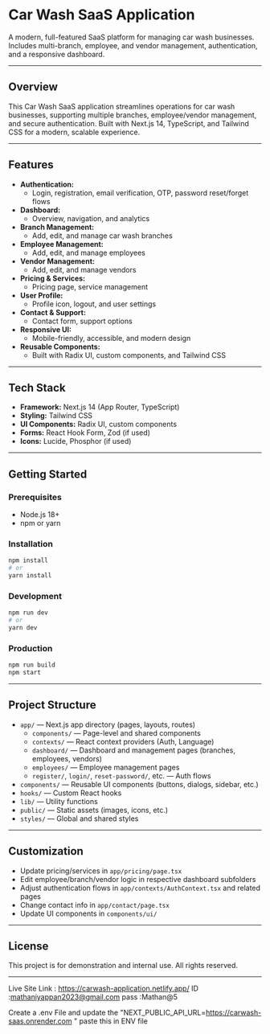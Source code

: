 # Car Wash SaaS Application

A modern, full-featured SaaS platform for managing car wash businesses. Includes multi-branch, employee, and vendor management, authentication, and a responsive dashboard.

---

## Overview

This Car Wash SaaS application streamlines operations for car wash businesses, supporting multiple branches, employee/vendor management, and secure authentication. Built with Next.js 14, TypeScript, and Tailwind CSS for a modern, scalable experience.

---

## Features

- **Authentication:**
  - Login, registration, email verification, OTP, password reset/forget flows
- **Dashboard:**
  - Overview, navigation, and analytics
- **Branch Management:**
  - Add, edit, and manage car wash branches
- **Employee Management:**
  - Add, edit, and manage employees
- **Vendor Management:**
  - Add, edit, and manage vendors
- **Pricing & Services:**
  - Pricing page, service management
- **User Profile:**
  - Profile icon, logout, and user settings
- **Contact & Support:**
  - Contact form, support options
- **Responsive UI:**
  - Mobile-friendly, accessible, and modern design
- **Reusable Components:**
  - Built with Radix UI, custom components, and Tailwind CSS

---

## Tech Stack

- **Framework:** Next.js 14 (App Router, TypeScript)
- **Styling:** Tailwind CSS
- **UI Components:** Radix UI, custom components
- **Forms:** React Hook Form, Zod (if used)
- **Icons:** Lucide, Phosphor (if used)

---

## Getting Started

### Prerequisites
- Node.js 18+
- npm or yarn

### Installation
```bash
npm install
# or
yarn install
```

### Development
```bash
npm run dev
# or
yarn dev
```

### Production
```bash
npm run build
npm start
```

---

## Project Structure

- `app/` — Next.js app directory (pages, layouts, routes)
  - `components/` — Page-level and shared components
  - `contexts/` — React context providers (Auth, Language)
  - `dashboard/` — Dashboard and management pages (branches, employees, vendors)
  - `employees/` — Employee management pages
  - `register/`, `login/`, `reset-password/`, etc. — Auth flows
- `components/` — Reusable UI components (buttons, dialogs, sidebar, etc.)
- `hooks/` — Custom React hooks
- `lib/` — Utility functions
- `public/` — Static assets (images, icons, etc.)
- `styles/` — Global and shared styles

---

## Customization
- Update pricing/services in `app/pricing/page.tsx`
- Edit employee/branch/vendor logic in respective dashboard subfolders
- Adjust authentication flows in `app/contexts/AuthContext.tsx` and related pages
- Change contact info in `app/contact/page.tsx`
- Update UI components in `components/ui/`

---

## License

This project is for demonstration and internal use. All rights reserved.

---
Live Site Link :  https://carwash-application.netlify.app/
ID :mathaniyappan2023@gmail.com 
pass :Mathan@5

Create a .env File and update the "NEXT_PUBLIC_API_URL=https://carwash-saas.onrender.com
 " paste this in ENV file 
